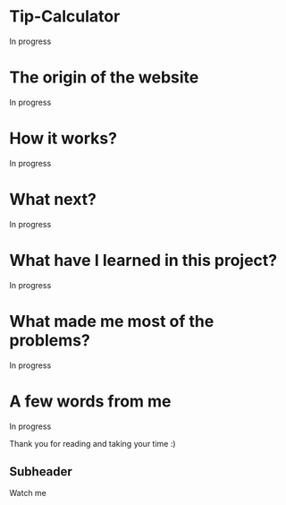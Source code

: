 # Tip-Calculator

In progress

# The origin of the website

In progress

# How it works?

In progress

# What next?

In progress

# What have I learned in this project?

In progress

# What made me most of the problems?

In progress

# A few words from me

In progress

Thank you for reading and taking your time :)

## Subheader

Watch me
